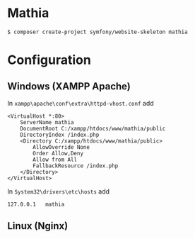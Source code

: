 # Mathia

```shell
$ composer create-project symfony/website-skeleton mathia
```
# Configuration

## Windows (XAMPP Apache)

In `xampp\apache\conf\extra\httpd-vhost.conf` add
```
<VirtualHost *:80>
	ServerName mathia
    DocumentRoot C:/xampp/htdocs/www/mathia/public
	DirectoryIndex /index.php
	<Directory C:/xampp/htdocs/www/mathia/public>
		AllowOverride None
		Order Allow,Deny
		Allow from All
		FallbackResource /index.php
	</Directory>
</VirtualHost>
```

In `System32\drivers\etc\hosts` add
```
127.0.0.1	mathia
```

## Linux (Nginx)